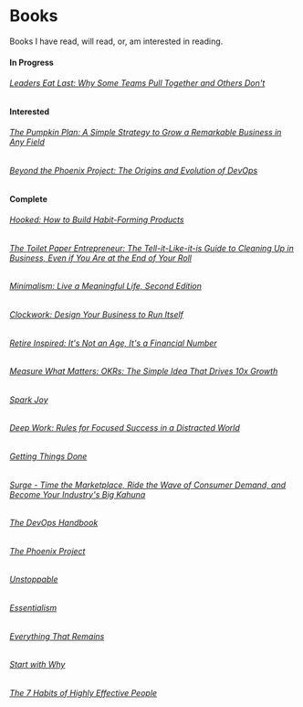 # Books
Books I have read, will read, or, am interested in reading.

#### In Progress

###### [Leaders Eat Last: Why Some Teams Pull Together and Others Don't](https://www.audible.co.uk/pd/Leaders-Eat-Last-Audiobook/B01M719EWT?pf_rd_p=763a8d97-e086-4e41-a6d0-a33e3bcf3c97&pf_rd_r=7CF7WPHDXAVESYR56GDP&ref=a_lib_c4_libItem_B01M719EWT)

#### Interested 


###### [The Pumpkin Plan: A Simple Strategy to Grow a Remarkable Business in Any Field](https://www.audible.co.uk/pd/The-Pumpkin-Plan-Audiobook/B00CA7NXBY?pf_rd_p=e1cdc374-bfae-4b90-8581-d902e7ed449f&pf_rd_r=PXENKZ6FGS43GJJFZKYK&ref=a_wl_c5_desk_pg0_17)

###### [Beyond the Phoenix Project: The Origins and Evolution of DevOps](https://www.audible.co.uk/pd/Beyond-the-Phoenix-Project-Audiobook/B07B7CH7FQ?pf_rd_p=e1cdc374-bfae-4b90-8581-d902e7ed449f&pf_rd_r=PXENKZ6FGS43GJJFZKYK&ref=a_wl_c5_desk_pg0_25)

#### Complete

###### [Hooked: How to Build Habit-Forming Products](https://www.audible.co.uk/pd/Hooked-How-to-Build-Habit-Forming-Products-Audiobook/B00HZNS610?pf_rd_p=763a8d97-e086-4e41-a6d0-a33e3bcf3c97&pf_rd_r=DSSCXE8094Q4P8WKG9DX&ref=a_lib_c4_libItem_B00HZNS610)

###### [The Toilet Paper Entrepreneur: The Tell-it-Like-it-is Guide to Cleaning Up in Business, Even if You Are at the End of Your Roll](https://www.audible.co.uk/pd/The-Toilet-Paper-Entrepreneur-Audiobook/B00FKC60D4?pf_rd_p=763a8d97-e086-4e41-a6d0-a33e3bcf3c97&pf_rd_r=DSSCXE8094Q4P8WKG9DX&ref=a_lib_c4_libItem_B00FKC60D4)

###### [Minimalism: Live a Meaningful Life, Second Edition](https://www.audible.co.uk/pd/Minimalism-Audiobook/B01MRIQ48W?pf_rd_p=763a8d97-e086-4e41-a6d0-a33e3bcf3c97&pf_rd_r=DSSCXE8094Q4P8WKG9DX&ref=a_lib_c4_libItem_B01MRIQ48W)

###### [Clockwork: Design Your Business to Run Itself](https://www.audible.co.uk/pd/Clockwork-Audiobook/B07G1RJ2KW?pf_rd_p=4c1af09b-88bf-4c97-bfd2-e765f91b1968&pf_rd_r=244VZGJ6JPA69T5G0Z2C&ref=a_lib_c4_libItem_B07G1RJ2KW)

###### [Retire Inspired: It's Not an Age, It's a Financial Number](https://www.audible.co.uk/pd/Retire-Inspired-Audiobook/B019HKS8DE?pf_rd_p=e1cdc374-bfae-4b90-8581-d902e7ed449f&pf_rd_r=PXENKZ6FGS43GJJFZKYK&ref=a_wl_c5_desk_pg0_30)

###### [Measure What Matters: OKRs: The Simple Idea That Drives 10x Growth](https://www.audible.co.uk/pd/Measure-What-Matters-Audiobook/0241391407?ref=a_lib_c4_libItem_0241391407&pf_rd_p=4c1af09b-88bf-4c97-bfd2-e765f91b1968&pf_rd_r=SK42Y76BSESSD2D6AYSR)

###### [Spark Joy](https://www.audible.co.uk/pd/Spark-Joy-Audiobook/B072J8S3XH?ref=a_lib_c4_libItem_B072J8S3XH&pf_rd_p=4c1af09b-88bf-4c97-bfd2-e765f91b1968&pf_rd_r=VD1565GNZ8MWNTNQ65HE)

###### [Deep Work: Rules for Focused Success in a Distracted World](https://www.audible.co.uk/pd/Deep-Work-Audiobook/B01D0E32T8?ref=a_lib_c4_libItem_0_B01D0E32T8&pf_rd_p=4c1af09b-88bf-4c97-bfd2-e765f91b1968&pf_rd_r=9VHVNMVPYT48H259Y1N5)

###### [Getting Things Done](https://www.audible.co.uk/pd/Getting-Things-Done-Audiobook/B01B6WT3JY?ref=a_lib_c4_libItem_0_B01B6WT3JY&pf_rd_p=4c1af09b-88bf-4c97-bfd2-e765f91b1968&pf_rd_r=7K485P79NZB22CJX3P90&)

###### [Surge - Time the Marketplace, Ride the Wave of Consumer Demand, and Become Your Industry's Big Kahuna](https://www.audible.co.uk/pd/Surge-Audiobook/B01EQQ49LY?ref=a_lib_c4_libItem_1_B01EQQ49LY&pf_rd_p=4c1af09b-88bf-4c97-bfd2-e765f91b1968&pf_rd_r=SWHX61APFSZCWVTN0FYA&)

###### [The DevOps Handbook](https://www.audible.co.uk/pd/The-DevOps-Handbook-Audiobook/B0767L1K75?ref=a_lib_c4_libItem_2_B0767L1K75&pf_rd_p=4c1af09b-88bf-4c97-bfd2-e765f91b1968&pf_rd_r=SWHX61APFSZCWVTN0FYA&)

###### [The Phoenix Project](https://www.audible.co.uk/pd/The-Phoenix-Project-Audiobook/B00VB034GK?ref=a_lib_c4_libItem_3_B00VB034GK&pf_rd_p=4c1af09b-88bf-4c97-bfd2-e765f91b1968&pf_rd_r=SWHX61APFSZCWVTN0FYA&)

###### [Unstoppable](https://www.audible.co.uk/pd/Unstoppable-Audiobook/B00YYCAKFA?ref=a_lib_c4_libItem_4_B00YYCAKFA&pf_rd_p=4c1af09b-88bf-4c97-bfd2-e765f91b1968&pf_rd_r=SWHX61APFSZCWVTN0FYA&)

###### [Essentialism](https://www.audible.co.uk/pd/Essentialism-Audiobook/B017TDZGTA?ref=a_lib_c4_libItem_5_B017TDZGTA&pf_rd_p=4c1af09b-88bf-4c97-bfd2-e765f91b1968&pf_rd_r=SWHX61APFSZCWVTN0FYA&)

###### [Everything That Remains](https://www.audible.co.uk/pd/Everything-That-Remains-Audiobook/B01N5SP1P1?ref=a_lib_c4_libItem_6_B01N5SP1P1&pf_rd_p=4c1af09b-88bf-4c97-bfd2-e765f91b1968&pf_rd_r=SWHX61APFSZCWVTN0FYA&)

###### [Start with Why](https://www.audible.co.uk/pd/Start-with-Why-Audiobook/B011776P0S?ref=a_lib_c4_libItem_7_B011776P0S&pf_rd_p=4c1af09b-88bf-4c97-bfd2-e765f91b1968&pf_rd_r=SWHX61APFSZCWVTN0FYA&)

###### [The 7 Habits of Highly Effective People](https://www.audible.co.uk/pd/The-7-Habits-of-Highly-Effective-People-Audiobook/B004FTLW1I?ref=a_lib_c4_libItem_8_B004FTLW1I&pf_rd_p=4c1af09b-88bf-4c97-bfd2-e765f91b1968&pf_rd_r=SWHX61APFSZCWVTN0FYA&)


